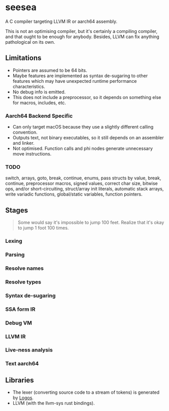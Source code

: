 # seesea

A C compiler targeting LLVM IR or aarch64 assembly. 

This is not an optimising compiler, but it's certainly a compiling compiler, 
and that ought to be enough for anybody. Besides, LLVM can fix anything pathological on its own.

## Limitations 

- Pointers are assumed to be 64 bits. 
- Maybe features are implemented as syntax de-sugaring to other features which may have unexpected runtime performance characteristics.
- No debug info is emitted. 
- This does not include a preprocessor, so it depends on something else for macros, includes, etc. 

### Aarch64 Backend Specific 

- Can only target macOS because they use a slightly different calling convention.
- Outputs text, not binary executables, so it still depends on an assembler and linker. 
- Not optimised. Function calls and phi nodes generate unnecessary move instructions. 

### TODO

switch, arrays, goto, break, continue, enums, pass structs by value, 
break, continue, preprocessor macros, signed values, correct char size, bitwise ops, 
and/or short-circuiting, struct/array init literals, automatic stack arrays, write variadic functions,
global/static variables, function pointers. 

## Stages

> Some would say it's impossible to jump 100 feet. Realize that it's okay to jump 1 foot 100 times. 

### Lexing

### Parsing

### Resolve names 

### Resolve types

### Syntax de-sugaring

### SSA form IR

### Debug VM

### LLVM IR

### Live-ness analysis 

### Text aarch64

## Libraries

- The lexer (converting source code to a stream of tokens) is generated by [Logos](https://crates.io/crates/logos). 
- LLVM (with the llvm-sys rust bindings).
